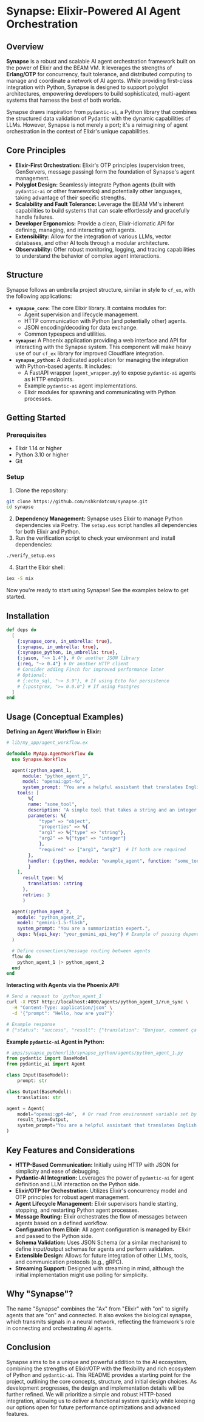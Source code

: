 # Synapse: Elixir-Powered AI Agent Orchestration

## Overview

**Synapse** is a robust and scalable AI agent orchestration framework built on the power of Elixir and the BEAM VM. It leverages the strengths of **Erlang/OTP** for concurrency, fault tolerance, and distributed computing to manage and coordinate a network of AI agents. While providing first-class integration with Python, Synapse is designed to support polyglot architectures, empowering developers to build sophisticated, multi-agent systems that harness the best of both worlds.

Synapse draws inspiration from `pydantic-ai`, a Python library that combines the structured data validation of Pydantic with the dynamic capabilities of LLMs. However, Synapse is not merely a port; it's a reimagining of agent orchestration in the context of Elixir's unique capabilities.

## Core Principles

*   **Elixir-First Orchestration:** Elixir's OTP principles (supervision trees, GenServers, message passing) form the foundation of Synapse's agent management.
*   **Polyglot Design:** Seamlessly integrate Python agents (built with `pydantic-ai` or other frameworks) and potentially other languages, taking advantage of their specific strengths.
*   **Scalability and Fault Tolerance:** Leverage the BEAM VM's inherent capabilities to build systems that can scale effortlessly and gracefully handle failures.
*   **Developer Ergonomics:** Provide a clean, Elixir-idiomatic API for defining, managing, and interacting with agents.
*   **Extensibility:** Allow for the integration of various LLMs, vector databases, and other AI tools through a modular architecture.
*   **Observability:** Offer robust monitoring, logging, and tracing capabilities to understand the behavior of complex agent interactions.

## Structure

Synapse follows an umbrella project structure, similar in style to `cf_ex`, with the following applications:

*   **`synapse_core`:** The core Elixir library. It contains modules for:
    *   Agent supervision and lifecycle management.
    *   HTTP communication with Python (and potentially other) agents.
    *   JSON encoding/decoding for data exchange.
    *   Common typespecs and utilities.
*   **`synapse`:** A Phoenix application providing a web interface and API for interacting with the Synapse system. This component will make heavy use of our `cf_ex` library for improved Cloudflare integration.
*   **`synapse_python`:** A dedicated application for managing the integration with Python-based agents. It includes:
    *   A FastAPI wrapper (`agent_wrapper.py`) to expose `pydantic-ai` agents as HTTP endpoints.
    *   Example `pydantic-ai` agent implementations.
    *   Elixir modules for spawning and communicating with Python processes.

## Getting Started

### Prerequisites

- Elixir 1.14 or higher
- Python 3.10 or higher
- Git

### Setup

1. Clone the repository:
```bash
git clone https://github.com/nshkrdotcom/synapse.git
cd synapse
```
2.  **Dependency Management:** Synapse uses Elixir to manage Python dependencies via Poetry. The `setup.exs` script handles all dependencies for both Elixir and Python.
3. Run the verification script to check your environment and install dependencies:
```bash
./verify_setup.exs
```
4. Start the Elixir shell:
```bash
iex -S mix
```
Now you're ready to start using Synapse! See the examples below to get started.

## Installation

```elixir
def deps do
  [
    {:synapse_core, in_umbrella: true},
    {:synapse, in_umbrella: true},
    {:synapse_python, in_umbrella: true},
    {:jason, "~> 1.4"}, # Or another JSON library
    {:req, "~> 0.4"} # Or another HTTP client
    # Consider adding Finch for improved performance later
    # Optional:
    # {:ecto_sql, "~> 3.9"}, # If using Ecto for persistence
    # {:postgrex, ">= 0.0.0"} # If using Postgres
  ]
end
```

## Usage (Conceptual Examples)

**Defining an Agent Workflow in Elixir:**

```elixir
# lib/my_app/agent_workflow.ex

defmodule MyApp.AgentWorkflow do
  use Synapse.Workflow

  agent(:python_agent_1, 
      module: "python_agent_1", 
      model: "openai:gpt-4o",
      system_prompt: "You are a helpful assistant that translates English to French.",
    tools: [
        %{
        name: "some_tool",
        description: "A simple tool that takes a string and an integer as input.",
        parameters: %{
            "type" => "object",
            "properties" => %{
            "arg1" => %{"type" => "string"},
            "arg2" => %{"type" => "integer"}
            },
            "required" => ["arg1", "arg2"]  # If both are required
        },
        handler: {:python, module: "example_agent", function: "some_tool"}
        }
    ],
      result_type: %{
        translation: :string
      },
      retries: 3
      )

  agent(:python_agent_2,
    module: "python_agent_2",
    model: "gemini-1.5-flash",
    system_prompt: "You are a summarization expert.",
    deps: %{api_key: "your_gemini_api_key"} # Example of passing dependencies
  )

  # Define connections/message routing between agents
  flow do
    python_agent_1 |> python_agent_2
  end
end
```

**Interacting with Agents via the Phoenix API:**

```bash
# Send a request to `python_agent_1`
curl -X POST http://localhost:4000/agents/python_agent_1/run_sync \
  -H "Content-Type: application/json" \
  -d '{"prompt": "Hello, how are you?"}'

# Example response
# {"status": "success", "result": {"translation": "Bonjour, comment ça va?"}, "usage": {...}}
```

**Example `pydantic-ai` Agent in Python:**

```python
# apps/synapse_python/lib/synapse_python/agents/python_agent_1.py
from pydantic import BaseModel
from pydantic_ai import Agent

class Input(BaseModel):
    prompt: str

class Output(BaseModel):
    translation: str

agent = Agent(
    model="openai:gpt-4o",  # Or read from environment variable set by Elixir
    result_type=Output,
    system_prompt="You are a helpful assistant that translates English to French.",
)
```

## Key Features and Considerations

*   **HTTP-Based Communication:** Initially using HTTP with JSON for simplicity and ease of debugging.
*   **Pydantic-AI Integration:** Leverages the power of `pydantic-ai` for agent definition and LLM interaction on the Python side.
*   **Elixir/OTP for Orchestration:** Utilizes Elixir's concurrency model and OTP principles for robust agent management.
*   **Agent Lifecycle Management:** Elixir supervisors handle starting, stopping, and restarting Python agent processes.
*   **Message Routing:** Elixir orchestrates the flow of messages between agents based on a defined workflow.
*   **Configuration from Elixir:** All agent configuration is managed by Elixir and passed to the Python side.
*   **Schema Validation:** Uses JSON Schema (or a similar mechanism) to define input/output schemas for agents and perform validation.
*   **Extensible Design:** Allows for future integration of other LLMs, tools, and communication protocols (e.g., gRPC).
*   **Streaming Support:** Designed with streaming in mind, although the initial implementation might use polling for simplicity.

## Why "Synapse"?

The name "Synapse" combines the "Ax" from "Elixir" with "on" to signify agents that are "on" and connected. It also evokes the biological synapse, which transmits signals in a neural network, reflecting the framework's role in connecting and orchestrating AI agents.

## Conclusion

Synapse aims to be a unique and powerful addition to the AI ecosystem, combining the strengths of Elixir/OTP with the flexibility and rich ecosystem of Python and `pydantic-ai`. This README provides a starting point for the project, outlining the core concepts, structure, and initial design choices. As development progresses, the design and implementation details will be further refined. We will prioritize a simple and robust HTTP-based integration, allowing us to deliver a functional system quickly while keeping our options open for future performance optimizations and advanced features.

